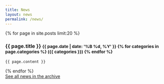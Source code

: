 ```yaml
---
title: News
layout: news
permalink: /news/
---
```



  {% for page in site.posts limit:20 %}
  <article class="news">
    <h3>
      {{ page.title }}
      <small class="pull-right">{{ page.date | date: '%B %d, %Y' }} {% for categories in page.categories %} ({{ categories }}) {% endfor %}</small>
    </h3>

    {{ page.content }}

  </article>
  {% endfor %}
  
   <br />
                <a class="btn btn-primary btn-block news" href="/news/archive/" role="button">See all news in the archive</a>
 

